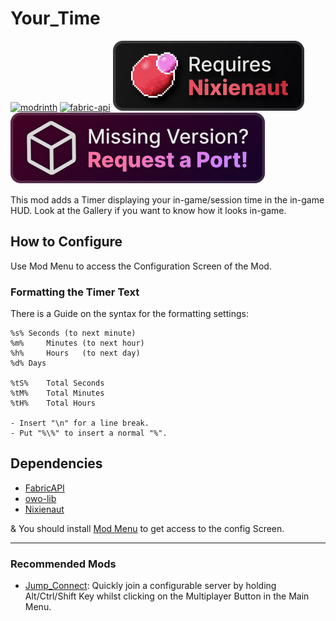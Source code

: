 # Your_Time
[![modrinth](https://cdn.jsdelivr.net/npm/@intergrav/devins-badges@3/assets/cozy/available/modrinth_vector.svg)](https://modrinth.com/mod/your_time)
[![fabric-api](https://cdn.jsdelivr.net/npm/@intergrav/devins-badges@3/assets/cozy/requires/fabric-api_vector.svg)](https://modrinth.com/mod/fabric-api)
[![Nixienaut](https://raw.githubusercontent.com/rotgruengelb/some-badges/ebcfc6fc0582553133fa0e89150cd99dc57e8ffd/Nixienaut/cozy_vector.svg)](https://modrinth.com/mod/Nixienaut)
[![Missing Version? Request a Port!](https://raw.githubusercontent.com/rotgruengelb/some-badges/7a75bb3bb1e26c3b250b18b3378780778b813597/Request%20a%20Port/request_a_port-cozy_vector.svg)](https://github.com/rotgruengelb/Your_Time/issues/new?assignees=rotgruengelb&labels=version-port&projects=&template=version_port_request.yml&title=%5BVERSION%5D+____+Version+Port+Request) 


This mod adds a Timer displaying your in-game/session time in the in-game HUD. Look at the Gallery if you want to know how it looks in-game.

## How to Configure
Use Mod Menu to access the Configuration Screen of the Mod.

### Formatting the Timer Text
There is a Guide on the syntax for the formatting settings:
```
%s%	Seconds (to next minute)
%m% 	Minutes (to next hour)
%h% 	Hours   (to next day)
%d%	Days

%tS%	Total Seconds
%tM%	Total Minutes
%tH%	Total Hours

- Insert "\n" for a line break. 
- Put "%\%" to insert a normal "%".
```

## Dependencies
- [FabricAPI](https://modrinth.com/mod/fabric-api)
- [owo-lib](https://modrinth.com/mod/owo-lib)
- [Nixienaut](https://modrinth.com/mod/Nixienaut)

& You should install [Mod Menu](https://modrinth.com/mod/modmenu) to get access to the config Screen.

---

### Recommended Mods
- [Jump_Connect](https://modrinth.com/mod/jump_connect): Quickly join a configurable server by holding Alt/Ctrl/Shift Key whilst clicking on the Multiplayer Button in the Main Menu.
